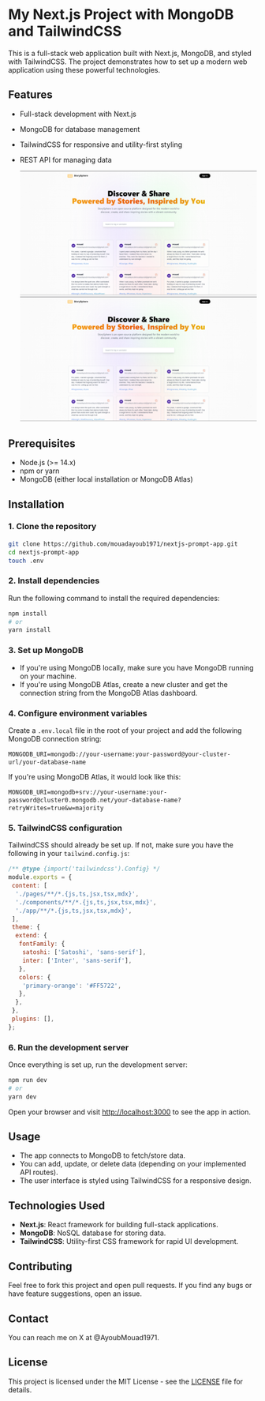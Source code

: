 # My Next.js Project with MongoDB and TailwindCSS

This is a full-stack web application built with Next.js, MongoDB, and styled with TailwindCSS. The project demonstrates how to set up a modern web application using these powerful technologies.

## Features

- Full-stack development with Next.js
- MongoDB for database management
- TailwindCSS for responsive and utility-first styling
- REST API for managing data


  ![Alt text](./images/image.png)
  ![Alt text](./images/image2.png)

## Prerequisites

- Node.js (>= 14.x)
- npm or yarn
- MongoDB (either local installation or MongoDB Atlas)

## Installation

### 1. Clone the repository

```bash
git clone https://github.com/mouadayoub1971/nextjs-prompt-app.git
cd nextjs-prompt-app
touch .env
```

### 2. Install dependencies

Run the following command to install the required dependencies:

```bash
npm install
# or
yarn install
```

### 3. Set up MongoDB

- If you're using MongoDB locally, make sure you have MongoDB running on your machine.
- If you're using MongoDB Atlas, create a new cluster and get the connection string from the MongoDB Atlas dashboard.

### 4. Configure environment variables

Create a `.env.local` file in the root of your project and add the following MongoDB connection string:

```env
MONGODB_URI=mongodb://your-username:your-password@your-cluster-url/your-database-name
```

If you're using MongoDB Atlas, it would look like this:

```env
MONGODB_URI=mongodb+srv://your-username:your-password@cluster0.mongodb.net/your-database-name?retryWrites=true&w=majority
```

### 5. TailwindCSS configuration

TailwindCSS should already be set up. If not, make sure you have the following in your `tailwind.config.js`:

```js
/** @type {import('tailwindcss').Config} */
module.exports = {
 content: [
  './pages/**/*.{js,ts,jsx,tsx,mdx}',
  './components/**/*.{js,ts,jsx,tsx,mdx}',
  './app/**/*.{js,ts,jsx,tsx,mdx}',
 ],
 theme: {
  extend: {
   fontFamily: {
    satoshi: ['Satoshi', 'sans-serif'],
    inter: ['Inter', 'sans-serif'],
   },
   colors: {
    'primary-orange': '#FF5722',
   },
  },
 },
 plugins: [],
};
```

### 6. Run the development server

Once everything is set up, run the development server:

```bash
npm run dev
# or
yarn dev
```

Open your browser and visit [http://localhost:3000](http://localhost:3000) to see the app in action.

## Usage

- The app connects to MongoDB to fetch/store data.
- You can add, update, or delete data (depending on your implemented API routes).
- The user interface is styled using TailwindCSS for a responsive design.

## Technologies Used

- **Next.js**: React framework for building full-stack applications.
- **MongoDB**: NoSQL database for storing data.
- **TailwindCSS**: Utility-first CSS framework for rapid UI development.

## Contributing

Feel free to fork this project and open pull requests. If you find any bugs or have feature suggestions, open an issue.

## Contact

You can reach me on X at @AyoubMouad1971.

## License

This project is licensed under the MIT License - see the [LICENSE](LICENSE) file for details.

```

```
